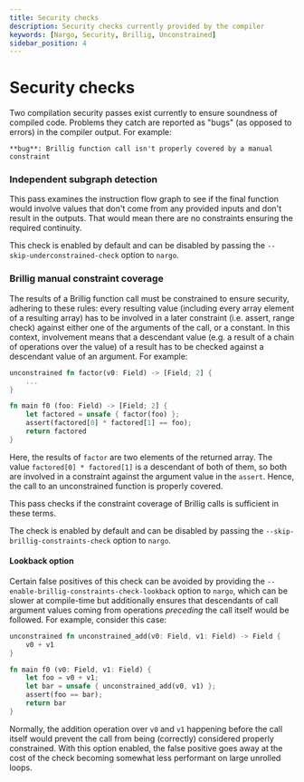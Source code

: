 ```yaml
---
title: Security checks
description: Security checks currently provided by the compiler
keywords: [Nargo, Security, Brillig, Unconstrained]
sidebar_position: 4
---
```


# Security checks

Two compilation security passes exist currently to ensure soundness of compiled code. Problems they catch are reported as "bugs" (as opposed to errors) in the compiler output. For example:

```
**bug**: Brillig function call isn't properly covered by a manual constraint
```

### Independent subgraph detection

This pass examines the instruction flow graph to see if the final function would involve values that don't come from any provided inputs and don't result in the outputs. That would mean there are no constraints ensuring the required continuity.

This check is enabled by default and can be disabled by passing the `--skip-underconstrained-check` option to `nargo`.

### Brillig manual constraint coverage

The results of a Brillig function call must be constrained to ensure security, adhering to these rules: every resulting value (including every array element of a resulting array) has to be involved in a later constraint (i.e. assert, range check) against either one of the arguments of the call, or a constant. In this context, involvement means that a descendant value (e.g. a result of a chain of operations over the value) of a result has to be checked against a descendant value of an argument. For example:

```rust
unconstrained fn factor(v0: Field) -> [Field; 2] {
    ...
}

fn main f0 (foo: Field) -> [Field; 2] {
    let factored = unsafe { factor(foo) };
    assert(factored[0] * factored[1] == foo);
    return factored
}
```

Here, the results of `factor` are two elements of the returned array. The value `factored[0] * factored[1]` is a descendant of both of them, so both are involved in a constraint against the argument value in the `assert`. Hence, the call to an unconstrained function is properly covered.

This pass checks if the constraint coverage of Brillig calls is sufficient in these terms.

The check is enabled by default and can be disabled by passing the `--skip-brillig-constraints-check` option to `nargo`.

#### Lookback option

Certain false positives of this check can be avoided by providing the `--enable-brillig-constraints-check-lookback` option to `nargo`, which can be slower at compile-time but additionally ensures that descendants of call argument values coming from operations *preceding* the call itself would be followed. For example, consider this case:

```rust
unconstrained fn unconstrained_add(v0: Field, v1: Field) -> Field {
    v0 + v1
}

fn main f0 (v0: Field, v1: Field) {
    let foo = v0 + v1;
    let bar = unsafe { unconstrained_add(v0, v1) };
    assert(foo == bar);
    return bar
}
```

Normally, the addition operation over `v0` and `v1` happening before the call itself would prevent the call from being (correctly) considered properly constrained. With this option enabled, the false positive goes away at the cost of the check becoming somewhat less performant on large unrolled loops.
